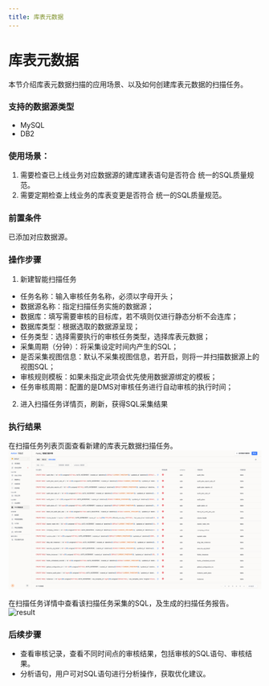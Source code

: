 ```yaml
---
title: 库表元数据
---
```


# 库表元数据
本节介绍库表元数据扫描的应用场景、以及如何创建库表元数据的扫描任务。

### 支持的数据源类型
* MySQL
* DB2

### 使用场景：

1. 需要检查已上线业务对应数据源的建库建表语句是否符合 统一的SQL质量规范。
2. 需要定期检查上线业务的库表变更是否符合 统一的SQL质量规范。

### 前置条件
已添加对应数据源。

### 操作步骤
1. 新建智能扫描任务

* 任务名称：输入审核任务名称，必须以字母开头；
* 数据源名称：指定扫描任务实施的数据源；
* 数据库：填写需要审核的目标库，若不填则仅进行静态分析不会连库；
* 数据库类型：根据选取的数据源呈现；
* 任务类型：选择需要执行的审核任务类型，选择库表元数据；
* 采集周期（分钟）：将采集设定时间内产生的SQL；
* 是否采集视图信息：默认不采集视图信息，若开启，则将一并扫描数据源上的视图SQL；
* 审核规则模板：如果未指定此项会优先使用数据源绑定的模板；
* 任务审核周期：配置的是DMS对审核任务进行自动审核的执行时间；

2. 进入扫描任务详情页，刷新，获得SQL采集结果

### 执行结果
在扫描任务列表页面查看新建的库表元数据扫描任务。
![list](img/metadata-list.png)

在扫描任务详情中查看该扫描任务采集的SQL，及生成的扫描任务报告。
![result](img/metadata-result.png)

### 后续步骤
* 查看审核记录，查看不同时间点的审核结果，包括审核的SQL语句、审核结果。
* 分析语句，用户可对SQL语句进行分析操作，获取优化建议。
